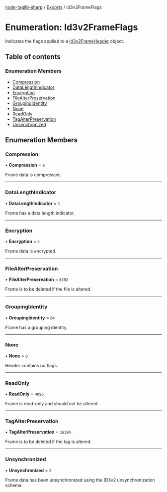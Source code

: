 [node-taglib-sharp](../README.md) / [Exports](../modules.md) / Id3v2FrameFlags

# Enumeration: Id3v2FrameFlags

Indicates the flags applied to a [Id3v2FrameHeader](../classes/Id3v2FrameHeader.md) object.

## Table of contents

### Enumeration Members

- [Compression](Id3v2FrameFlags.md#compression)
- [DataLengthIndicator](Id3v2FrameFlags.md#datalengthindicator)
- [Encryption](Id3v2FrameFlags.md#encryption)
- [FileAlterPreservation](Id3v2FrameFlags.md#filealterpreservation)
- [GroupingIdentity](Id3v2FrameFlags.md#groupingidentity)
- [None](Id3v2FrameFlags.md#none)
- [ReadOnly](Id3v2FrameFlags.md#readonly)
- [TagAlterPreservation](Id3v2FrameFlags.md#tagalterpreservation)
- [Unsynchronized](Id3v2FrameFlags.md#unsynchronized)

## Enumeration Members

### Compression

• **Compression** = ``8``

Frame data is compressed.

___

### DataLengthIndicator

• **DataLengthIndicator** = ``1``

Frame has a data length indicator.

___

### Encryption

• **Encryption** = ``4``

Frame data is encrypted.

___

### FileAlterPreservation

• **FileAlterPreservation** = ``8192``

Frame is to be deleted if the file is altered.

___

### GroupingIdentity

• **GroupingIdentity** = ``64``

Frame has a grouping identity.

___

### None

• **None** = ``0``

Header contains no flags.

___

### ReadOnly

• **ReadOnly** = ``4096``

Frame is read-only and should not be altered.

___

### TagAlterPreservation

• **TagAlterPreservation** = ``16384``

Frame is to be deleted if the tag is altered.

___

### Unsynchronized

• **Unsynchronized** = ``2``

Frame data has been unsynchronized using the ID3v2 unsynchronization scheme.
